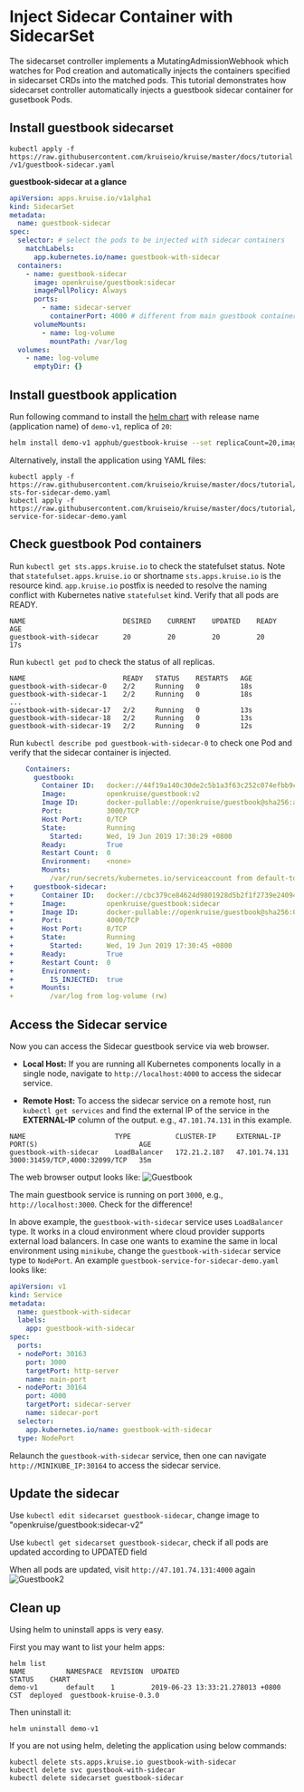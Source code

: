 # Inject Sidecar Container with SidecarSet

The sidecarset controller implements a MutatingAdmissionWebhook which watches for Pod creation and automatically injects the containers specified in sidecarset CRDs
into the matched pods. This tutorial demonstrates how sidecarset controller automatically injects a guestbook sidecar container for gusetbook Pods.

## Install guestbook sidecarset

`kubectl apply -f https://raw.githubusercontent.com/kruiseio/kruise/master/docs/tutorial/v1/guestbook-sidecar.yaml`

**guestbook-sidecar at a glance**

```yaml
apiVersion: apps.kruise.io/v1alpha1
kind: SidecarSet
metadata:
  name: guestbook-sidecar
spec:
  selector: # select the pods to be injected with sidecar containers
    matchLabels:
      app.kubernetes.io/name: guestbook-with-sidecar
  containers:
    - name: guestbook-sidecar
      image: openkruise/guestbook:sidecar
      imagePullPolicy: Always
      ports:
        - name: sidecar-server
          containerPort: 4000 # different from main guestbook containerPort which is 3000
      volumeMounts:
        - name: log-volume
          mountPath: /var/log
  volumes:
    - name: log-volume
      emptyDir: {}

```

## Install guestbook application

Run following command to install the [helm chart](https://github.com/cloudnativeapp/workshop/tree/master/kubecon2019china/charts/guestbook-kruise) with release
name (application name) of `demo-v1`, replica of `20`:

```bash
helm install demo-v1 apphub/guestbook-kruise --set replicaCount=20,image.repository=openkruise/guestbook,image.tag=v2
```

Alternatively, install the application using YAML files:

```
kubectl apply -f https://raw.githubusercontent.com/kruiseio/kruise/master/docs/tutorial/v1/guestbook-sts-for-sidecar-demo.yaml
kubectl apply -f https://raw.githubusercontent.com/kruiseio/kruise/master/docs/tutorial/v1/guestbook-service-for-sidecar-demo.yaml
```

## Check guestbook Pod containers

Run `kubectl get sts.apps.kruise.io` to check the statefulset status.
Note that `statefulset.apps.kruise.io` or shortname `sts.apps.kruise.io` is the resource kind.
`app.kruise.io` postfix is needed to resolve the naming conflict with Kubernetes native `statefulset` kind.
Verify that all pods are READY.

```
NAME                        DESIRED    CURRENT    UPDATED    READY    AGE
guestbook-with-sidecar      20         20         20         20       17s
```

Run `kubectl get pod` to check the status of all replicas.

```
NAME                        READY   STATUS    RESTARTS   AGE
guestbook-with-sidecar-0    2/2     Running   0          18s
guestbook-with-sidecar-1    2/2     Running   0          18s
...
guestbook-with-sidecar-17   2/2     Running   0          13s
guestbook-with-sidecar-18   2/2     Running   0          13s
guestbook-with-sidecar-19   2/2     Running   0          12s
```

Run `kubectl describe pod guestbook-with-sidecar-0` to check one Pod and verify that the sidecar container is injected.

```yaml
    Containers:
      guestbook:
        Container ID:   docker://44f19a140c30de2c5b1a3f63c252c074efbb9c1b5eb7893ee7134461466b35c8
        Image:          openkruise/guestbook:v2
        Image ID:       docker-pullable://openkruise/guestbook@sha256:a5b6e5462982ca795fa9c7ddc378ea5b24a31e5d57eb806095526f7b21384dbd
        Port:           3000/TCP
        Host Port:      0/TCP
        State:          Running
          Started:      Wed, 19 Jun 2019 17:30:29 +0800
        Ready:          True
        Restart Count:  0
        Environment:    <none>
        Mounts:
          /var/run/secrets/kubernetes.io/serviceaccount from default-token-k5qpw (ro)
+     guestbook-sidecar:
+       Container ID:   docker://cbc379ce84624d9801928d5b2f1f2739e24094b440c55d62f7e0892eb31b0719
+       Image:          openkruise/guestbook:sidecar
+       Image ID:       docker-pullable://openkruise/guestbook@sha256:016eddf673cc7afc5da2fa96b5148161b521cff20583fb1d0c3aa44e6ac75272
+       Port:           4000/TCP
+       Host Port:      0/TCP
+       State:          Running
+         Started:      Wed, 19 Jun 2019 17:30:45 +0800
+       Ready:          True
+       Restart Count:  0
+       Environment:
+         IS_INJECTED:  true
+       Mounts:
+         /var/log from log-volume (rw)
```

## Access the Sidecar service

Now you can access the Sidecar guestbook service via web browser.

* **Local Host:**
    If you are running all Kubernetes components locally in a single node, navigate to `http://localhost:4000` to access the sidecar service.

* **Remote Host:**
    To access the sidecar service on a remote host, run `kubectl get services` and find the external IP of the service in the **EXTERNAL-IP** column of the output.
    e.g., `47.101.74.131` in this example.

```
NAME                      TYPE           CLUSTER-IP     EXTERNAL-IP     PORT(S)                         AGE
guestbook-with-sidecar    LoadBalancer   172.21.2.187   47.101.74.131   3000:31459/TCP,4000:32099/TCP   35m
```

The web browser output looks like:
![Guestbook](./v1/guestbook-sidecar.jpg)

The main guestbook service is running on port `3000`, e.g., `http://localhost:3000`. Check for the difference!

In above example, the `guestbook-with-sidecar` service uses `LoadBalancer` type. It works in a cloud environment where cloud provider supports external load balancers.
In case one wants to examine the same in local environment using `minikube`, change the `guestbook-with-sidecar` service type to `NodePort`.
An example `guestbook-service-for-sidecar-demo.yaml` looks like:

```yaml
apiVersion: v1
kind: Service
metadata:
  name: guestbook-with-sidecar
  labels:
    app: guestbook-with-sidecar
spec:
  ports:
  - nodePort: 30163
    port: 3000
    targetPort: http-server
    name: main-port
  - nodePort: 30164
    port: 4000
    targetPort: sidecar-server
    name: sidecar-port
  selector:
    app.kubernetes.io/name: guestbook-with-sidecar
  type: NodePort
```

Relaunch the `guestbook-with-sidecar` service, then one can navigate `http://MINIKUBE_IP:30164` to access the sidecar service.

## Update the sidecar

Use `kubectl edit sidecarset guestbook-sidecar`, change image to "openkruise/guestbook:sidecar-v2"

Use `kubectl get sidecarset guestbook-sidecar`, check if all pods are updated according to UPDATED field

When all pods are updated, visit `http://47.101.74.131:4000` again
![Guestbook2](./v1/guestbook-sidecar2.jpg)

## Clean up

Using helm to uninstall apps is very easy.

First you may want to list your helm apps:

```
helm list
NAME          NAMESPACE  REVISION  UPDATED                               STATUS    CHART
demo-v1       default    1         2019-06-23 13:33:21.278013 +0800 CST  deployed  guestbook-kruise-0.3.0
```

Then uninstall it:

```
helm uninstall demo-v1
```

If you are not using helm, deleting the application using below commands:

```
kubectl delete sts.apps.kruise.io guestbook-with-sidecar
kubectl delete svc guestbook-with-sidecar
kubectl delete sidecarset guestbook-sidecar
```
